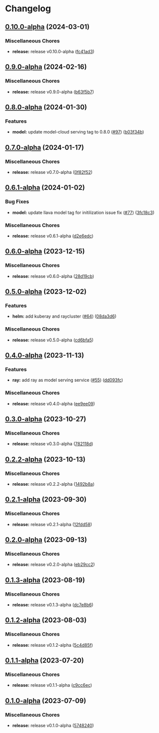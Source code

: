 # Changelog

## [0.10.0-alpha](https://github.com/instill-ai/deprecated-model/compare/v0.9.0-alpha...v0.10.0-alpha) (2024-03-01)


### Miscellaneous Chores

* **release:** release v0.10.0-alpha ([fc41ad3](https://github.com/instill-ai/deprecated-model/commit/fc41ad3872c893944bd32d64bb07719faf594324))

## [0.9.0-alpha](https://github.com/instill-ai/model/compare/v0.8.0-alpha...v0.9.0-alpha) (2024-02-16)


### Miscellaneous Chores

* **release:** release v0.9.0-alpha ([b63f5b7](https://github.com/instill-ai/model/commit/b63f5b7dd9bf188a6fc5f8d587aa81d17987f652))

## [0.8.0-alpha](https://github.com/instill-ai/model/compare/v0.7.0-alpha...v0.8.0-alpha) (2024-01-30)


### Features

* **model:** update model-cloud serving tag to 0.8.0 ([#97](https://github.com/instill-ai/model/issues/97)) ([b03f34b](https://github.com/instill-ai/model/commit/b03f34b50a7082e05d6bfec38471a1dc09b9258e))

## [0.7.0-alpha](https://github.com/instill-ai/model/compare/v0.6.1-alpha...v0.7.0-alpha) (2024-01-17)


### Miscellaneous Chores

* **release:** release v0.7.0-alpha ([0f82f52](https://github.com/instill-ai/model/commit/0f82f52f73355ee2238a1b717fee3179310b7a03))

## [0.6.1-alpha](https://github.com/instill-ai/model/compare/v0.6.0-alpha...v0.6.1-alpha) (2024-01-02)


### Bug Fixes

* **model:** update llava model tag for initilization issue fix ([#77](https://github.com/instill-ai/model/issues/77)) ([3fc18c3](https://github.com/instill-ai/model/commit/3fc18c348ba016686bd2fe9dd03899767cecdc25))


### Miscellaneous Chores

* **release:** release v0.6.1-alpha ([d2e6edc](https://github.com/instill-ai/model/commit/d2e6edc4560d2e12bd961d60700d015ce0f71863))

## [0.6.0-alpha](https://github.com/instill-ai/model/compare/v0.5.0-alpha...v0.6.0-alpha) (2023-12-15)


### Miscellaneous Chores

* **release:** release v0.6.0-alpha ([28d19cb](https://github.com/instill-ai/model/commit/28d19cb0a0a892e01fa02a45d6a8e3e652b5e1cf))

## [0.5.0-alpha](https://github.com/instill-ai/model/compare/v0.4.0-alpha...v0.5.0-alpha) (2023-12-02)


### Features

* **helm:** add kuberay and raycluster ([#64](https://github.com/instill-ai/model/issues/64)) ([08da3d6](https://github.com/instill-ai/model/commit/08da3d6200f28caab3b3c9b1d810daa29c43a852))


### Miscellaneous Chores

* **release:** release v0.5.0-alpha ([cd6bfa5](https://github.com/instill-ai/model/commit/cd6bfa5537d019f8bfa856cc882f224d001faf9b))

## [0.4.0-alpha](https://github.com/instill-ai/model/compare/v0.3.0-alpha...v0.4.0-alpha) (2023-11-13)


### Features

* **ray:** add ray as model serving service ([#55](https://github.com/instill-ai/model/issues/55)) ([dd093fc](https://github.com/instill-ai/model/commit/dd093fc0b0bf620b862f51e181c32388c8f441aa))


### Miscellaneous Chores

* **release:** release v0.4.0-alpha ([ee9ee09](https://github.com/instill-ai/model/commit/ee9ee09811f04d1fc3e704c6189b8e9f9df5306e))

## [0.3.0-alpha](https://github.com/instill-ai/model/compare/v0.2.2-alpha...v0.3.0-alpha) (2023-10-27)


### Miscellaneous Chores

* **release:** release v0.3.0-alpha ([782118d](https://github.com/instill-ai/model/commit/782118d0a5a08550f789d0d9bead94582967e3ca))

## [0.2.2-alpha](https://github.com/instill-ai/model/compare/v0.2.1-alpha...v0.2.2-alpha) (2023-10-13)


### Miscellaneous Chores

* **release:** release v0.2.2-alpha ([1492b8a](https://github.com/instill-ai/model/commit/1492b8ab09fec21da86cbee46230a14cc5cdce15))

## [0.2.1-alpha](https://github.com/instill-ai/model/compare/v0.2.0-alpha...v0.2.1-alpha) (2023-09-30)


### Miscellaneous Chores

* **release:** release v0.2.1-alpha ([12fdd58](https://github.com/instill-ai/model/commit/12fdd58fa3e1bc70319d2d9d682a45b996daf7d4))

## [0.2.0-alpha](https://github.com/instill-ai/model/compare/v0.1.3-alpha...v0.2.0-alpha) (2023-09-13)


### Miscellaneous Chores

* **release:** release v0.2.0-alpha ([eb29cc2](https://github.com/instill-ai/model/commit/eb29cc29383fb1e25411876fc86db72084e4f6a1))

## [0.1.3-alpha](https://github.com/instill-ai/model/compare/v0.1.2-alpha...v0.1.3-alpha) (2023-08-19)


### Miscellaneous Chores

* **release:** release v0.1.3-alpha ([dc7e8b6](https://github.com/instill-ai/model/commit/dc7e8b62a0b788d99b2efcff2355a4c371095cdd))

## [0.1.2-alpha](https://github.com/instill-ai/model/compare/v0.1.1-alpha...v0.1.2-alpha) (2023-08-03)


### Miscellaneous Chores

* **release:** release v0.1.2-alpha ([5c4d85f](https://github.com/instill-ai/model/commit/5c4d85f29ab05eee65cee3c9079fa4bb92399a5c))

## [0.1.1-alpha](https://github.com/instill-ai/model/compare/v0.1.0-alpha...v0.1.1-alpha) (2023-07-20)


### Miscellaneous Chores

* **release:** release v0.1.1-alpha ([c9cc6ec](https://github.com/instill-ai/model/commit/c9cc6eccb6be5e8688e5c543e2d35dbec6fd691a))

## [0.1.0-alpha](https://github.com/instill-ai/model/compare/v0.1.0-alpha...v0.1.0-alpha) (2023-07-09)


### Miscellaneous Chores

* **release:** release v0.1.0-alpha ([5748240](https://github.com/instill-ai/model/commit/57482401644ad6efa9b126e0d810e491ff28392d))
